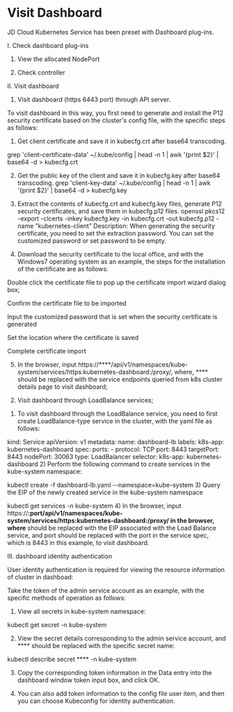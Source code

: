 
# Visit Dashboard

JD Cloud Kubernetes Service has been preset with Dashboard plug-ins.

I. Check dashboard plug-ins

1. View the allocated NodePort

2. Check controller


II. Visit dashboard

1. Visit dashboard (https 6443 port) through API server.

To visit dashboard in this way, you first need to generate and install the P12 security certificate based on the cluster's config file, with the specific steps as follows:

1) Get client certificate and save it in kubecfg.crt after base64 transcoding.

grep 'client-certificate-data' ~/.kube/config | head -n 1 | awk '{print $2}' | base64 -d > kubecfg.crt

2) Get the public key of the client and save it in kubecfg.key after base64 transcoding.
grep 'client-key-data' ~/.kube/config | head -n 1 | awk '{print $2}' | base64 -d > kubecfg.key

3) Extract the contents of kubecfg.crt and kubecfg.key files, generate P12 security certificates, and save them in kubecfg.p12 files.
openssl pkcs12 -export -clcerts -inkey kubecfg.key -in kubecfg.crt -out kubecfg.p12 -name "kubernetes-client"
     Description: When generating the security certificate, you need to set the extraction password. You can set the customized password or set password to be empty.

4) Download the security certificate to the local office, and with the Windows7 operating system as an example, the steps for the installation of the certificate are as follows:

Double click the certificate file to pop up the certificate import wizard dialog box;

Confirm the certificate file to be imported


Input the customized password that is set when the security certificate is generated


Set the location where the certificate is saved


Complete certificate import



5) In the browser, input https://****/api/v1/namespaces/kube-system/services/https:kubernetes-dashboard:/proxy/, where, **** should be replaced with the service endpoints queried from k8s cluster details page to visit dashboard;

2. Visit dashboard through LoadBalance services;

 1) To visit dashboard through the LoadBalance service, you need to first create LoadBalance-type service in the cluster, with the yaml file as follows:

kind: Service
apiVersion: v1
metadata:
  name: dashboard-lb
  labels:
    k8s-app: kubernetes-dashboard
spec:
  ports:
    - protocol: TCP
      port: 8443
      targetPort: 8443
      nodePort: 30063
  type: LoadBalancer
  selector:
     k8s-app: kubernetes-dashboard
2) Perform the following command to create services in the kube-system namespace:

kubectl create -f dashboard-lb.yaml --namespace=kube-system
3) Query the EIP of the newly created service in the kube-system namespace

kubectl get services -n kube-system
4) In the browser, input https://****:port/api/v1/namespaces/kube-system/services/https:kubernetes-dashboard:/proxy/ in the browser, where**** should be replaced with the EIP associated with the Load Balance service, and port should be replaced with the port in the service spec, which is 8443 in this example, to visit dashboard.

III. dashboard identity authentication

User identity authentication is required for viewing the resource information of cluster in dashboad:


Take the token of the admin service account as an example, with the specific methods of operation as follows:

1. View all secrets in kube-system namespace:

kubectl get secret -n kube-system

2. View the secret details corresponding to the admin service account, and **** should be replaced with the specific secret name:

kubectl describe secret **** -n kube-system

3. Copy the corresponding token information in the Data entry into the dashboard window token input box, and click OK.

4. You can also add token information to the config file user item, and then you can choose Kubeconfig for identity authentication.